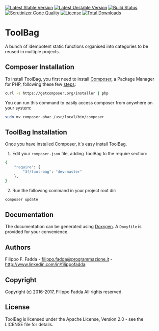 [![Latest Stable Version](https://poser.pugx.org/3f/tool-bag/v/stable.png)](https://packagist.org/packages/3f/tool-bag)
[![Latest Unstable Version](https://poser.pugx.org/3f/tool-bag/v/unstable.png)](https://packagist.org/packages/3f/tool-bag)
[![Build Status](https://scrutinizer-ci.com/g/dedalozzo/tool-bag/badges/build.png?b=master)](https://scrutinizer-ci.com/g/dedalozzo/tool-bag/build-status/master)
[![Scrutinizer Code Quality](https://scrutinizer-ci.com/g/dedalozzo/tool-bag/badges/quality-score.png?b=master)](https://scrutinizer-ci.com/g/dedalozzo/tool-bag/?branch=master)
[![License](https://poser.pugx.org/3f/tool-bag/license.svg)](https://packagist.org/packages/3f/tool-bag)
[![Total Downloads](https://poser.pugx.org/3f/tool-bag/downloads.png)](https://packagist.org/packages/3f/tool-bag)


ToolBag
========
A bunch of idempotent static functions organised into categories to be reused in multiple projects.


Composer Installation
---------------------

To install ToolBag, you first need to install [Composer](http://getcomposer.org/), a Package Manager for
PHP, following these few [steps](http://getcomposer.org/doc/00-intro.md#installation-nix):

```sh
curl -s https://getcomposer.org/installer | php
```

You can run this command to easily access composer from anywhere on your system:

```sh
sudo mv composer.phar /usr/local/bin/composer
```


ToolBag Installation
--------------------
Once you have installed Composer, it's easy install ToolBag.

1. Edit your `composer.json` file, adding ToolBag to the require section:
```sh
{
    "require": {
        "3f/tool-bag": "dev-master"
    },
}
```
2. Run the following command in your project root dir:
```sh
composer update
```


Documentation
-------------
The documentation can be generated using [Doxygen](http://doxygen.org). A `Doxyfile` is provided for your convenience.


Authors
-------
Filippo F. Fadda - <filippo.fadda@programmazione.it> - <http://www.linkedin.com/in/filippofadda>


Copyright
---------
Copyright (c) 2016-2017, Filippo Fadda
All rights reserved.


License
-------
ToolBag is licensed under the Apache License, Version 2.0 - see the LICENSE file for details.